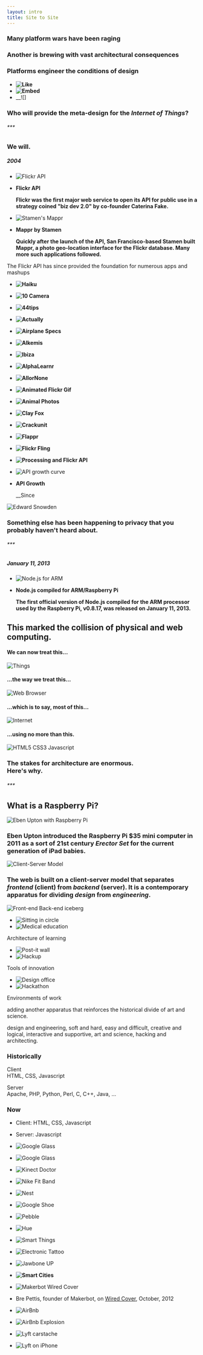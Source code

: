 ```yaml
---
layout: intro
title: Site to Site
---
```

### Many platform wars have been raging


### Another is brewing with vast architectural consequences


### Platforms engineer the conditions of design

*	__![Like](https://fbcdn-dragon-a.akamaihd.net/hphotos-ak-ash3/851581_371114989659302_1663619632_n.png)__
*	__![Embed](https://fbcdn-dragon-a.akamaihd.net/hphotos-ak-ash3/851581_524655644256118_1549229881_n.jpg)__
*	__![]



### Who will provide the meta-design for the _Internet of Things_?

###### \*\*\*

### We will.

##### 2004

*	![Flickr API](http://img.clickonf5.org/it/HowToCreateAPIForFlickrAccountsToSharePi_D24B/flickr_api_request.gif)
*	__Flickr API__
	
	__Flickr was the first major web service to open its API for public use in a strategy coined "biz dev 2.0" by co-founder Caterina Fake.__

*	![Stamen's Mappr](http://stamen.com/files/route66.jpg)
*	__Mappr by Stamen__
	
	__Quickly after the launch of the API, San Francisco-based Stamen built Mappr, a photo geo-location interface for the Flickr database. Many more such applications followed.__

The Flickr API has since provided the foundation for numerous apps and mashups

*	__![Haiku](http://www.programmableweb.com/images/links/md12821.jpg)__
*	__![10 Camera](http://www.programmableweb.com/images/links/md12905.jpg)__
*	__![44tips](http://www.programmableweb.com/images/links/md15267.jpg)__
*	__![Actually](http://www.programmableweb.com/images/links/md24381.jpg)__
*	__![Airplane Specs](http://www.programmableweb.com/images/links/md11514.jpg)__
*	__![Alkemis](http://www.programmableweb.com/images/links/md207.jpg)__
*	__![Ibiza](http://www.programmableweb.com/images/links/md7452.jpg)__
*	__![AlphaLearnr](http://www.programmableweb.com/images/links/md6215.jpg)__
*	__![AllorNone](http://www.programmableweb.com/images/links/md5432.jpg)__
*	__![Animated Flickr Gif](http://www.programmableweb.com/images/links/md6155.jpg)__
*	__![Animal Photos](http://www.programmableweb.com/images/links/md9150.jpg)__
*	__![Clay Fox](http://www.clayfox.com/images/blog/flickrgraph.jpg)__
*	__![Crackunit](http://www.crackunit.com/wp-content/uploads/2006/04/Picture%204.jpg)__
*	__![Flappr](http://www.crackunit.com/wp-content/uploads/2006/04/Picture%205.jpg)__
*	__![Flickr Fling](http://www.crackunit.com/wp-content/uploads/2006/04/Picture%203.jpg)__
*	__![Processing and Flickr API](http://api.ning.com/files/6CGVPUR09zgWHqiBzFexcLWniaxtO7kdN*YpTCHKGKCr3RmwcNRu-6xPcVkiKFEouiwzyK8n9fx0IuLilr2eaqPielQd2Uzf/flick13.png)__

*	![API growth curve](https://raw.github.com/site2site/site2site.github.io/master/images/introduction/API_GROWTH.jpg)
*	__API Growth__
	
	__Since 
















![Edward Snowden](http://static4.businessinsider.com/image/51b728346bb3f7c77700000e/booz-allen-has-fired-edward-snowden.jpg)

### Something else has been happening to privacy that you probably haven't heard about.


###### \*\*\*

##### January 11, 2013

*	![Node.js for ARM](https://raw.github.com/site2site/site2site.github.io/master/images/lectures/week0/programmable-web/node_for_ARM.png)
*	__Node.js compiled for ARM/Raspberry Pi__
	
	__The first official version of Node.js compiled for the ARM processor used by the Raspberry Pi, v0.8.17, was released on January 11, 2013.__

## This marked the collision of physical and web computing.


#### We can now treat this...  

![Things](https://raw.github.com/site2site/site2site.github.io/master/images/lectures/week0/programmable-web/blueMarble-Earth_650px.png)

#### ...the way we treat this... 

![Web Browser](https://raw.github.com/site2site/site2site.github.io/master/images/lectures/week0/programmable-web/browser.png) 

#### ...which is to say, most of this...   

![Internet](https://raw.github.com/site2site/site2site.github.io/master/images/lectures/week0/programmable-web/imageOfTheInternet_650px.png)

#### ...using no more than this.

![HTML5 CSS3 Javascript](https://lh3.googleusercontent.com/-w0UdIu8UZG4/Ufm1vJAtbqI/AAAAAAAARQw/7buV13g6gdY/w426-h250/css3-html5-javascript-logo.png)

### The stakes for architecture are enormous.<br>Here's why.


###### \*\*\*

## What is a Raspberry Pi?

![Eben Upton with Raspberry Pi](http://b.vimeocdn.com/ts/335/015/335015769_640.jpg)

### Eben Upton introduced the Raspberry Pi $35 mini computer in 2011 as a sort of 21st century _Erector Set_ for the current generation of iPad babies.



![Client-Server Model](https://raw.github.com/site2site/site2site.github.io/master/images/lectures/client-server-model/client-server-2.gif)

### The web is built on a client-server model that separates _frontend_ (client) from _backend_ (server). It is a contemporary apparatus for dividing _design_ from _engineering_.


![Front-end Back-end iceberg](http://skillcrush.com/wp-content/uploads/2012/08/term-frontendvsbackend.jpeg)


*	![Sitting in circle](http://www.old-picture.com/american-legacy/001/pictures/Children-Sitting-Circle.jpg)
*	![Medical education](http://24.media.tumblr.com/021581f2e830bcc715fee55468865413/tumblr_mmut5rXRTN1s9jkgko1_500.jpg)

Architecture of learning

*	![Post-it wall](http://www.adliterate.com/archives/49915119_47670f570e_b.jpg)
*	![Hackup](http://archleague.org/main/wp-content/uploads/2009/10/IMG_6900.JPG)

Tools of innovation

*	![Design office](http://theofficestylist.com/wp-content/uploads/2010/09/Shot72.jpg)
*	![Hackathon](https://raw.github.com/site2site/site2site.github.io/master/images/introduction/hackathon.jpg)

Environments of work






adding another apparatus that reinforces the historical divide of art and science.

design and engineering, soft and hard, easy and difficult, creative and logical, interactive and supportive, art and science, hacking and architecting.

### Historically

Client  
HTML, CSS, Javascript  

Server  
Apache, PHP, Python, Perl, C, C++, Java, ...

### Now
*	Client: HTML, CSS, Javascript
*	Server: Javascript















*	![Google Glass](http://blogs.independent.co.uk/wp-content/uploads/2013/02/google-glass-explorer.jpg)
*	![Google Glass](http://gadget-tech.org/site-directory/uploads/2013/03/gg3.jpg)
*	![Kinect Doctor](http://betanews.com/wp-content/uploads/2011/11/Kinect-Doctor.jpg)
*	![Nike Fit Band](http://gamification.co/wp-content/uploads/2012/07/nike.jpg)
*	![Nest](http://dz8s0oagnjand.cloudfront.net/wp-content/uploads/2011/10/Nest-Thermostat-Auto-Away.png)
*	![Google Shoe](http://www1.pcmag.com/media/images/377999-google-talking-shoe.jpg?thumb=y)
*	![Pebble](http://cdn.shopify.com/s/files/1/0106/1422/t/4/assets/photo-cycling.jpg?41)
*	![Hue](http://photos.appleinsider.com/hue-130806-2.jpg)
*	![Smart Things](http://www.thefiresays.com/wp-content/uploads/2012/09/smartthings.jpg)
*	![Electronic Tattoo](http://metrouk2.files.wordpress.com/2013/06/electric-tattoo.jpg?w=650&h=487&crop=1#038;h=560)

*	![Jawbone UP](http://assets.coolhunting.com/coolhunting/mt_asset_cache/2011/11/03/jawbone-up-duo.jpg)

*	__![Smart Cities](http://blog.iesve.com/wp-content/uploads/2012/03/smart-cities.jpg)__




*	![Makerbot Wired Cover](http://cdn.lightgalleries.net/4c58ae3fe4541/images/TSC_MAK01-1.jpg)
*	Bre Pettis, founder of Makerbot, on [Wired Cover](http://www.wired.com/design/2012/09/how-makerbots-replicator2-will-launch-era-of-desktop-manufacturing/all/?pid=909), October, 2012




*	![AirBnb](http://nvc.uoregon.edu/files/2013/01/unnamed-2ikt25m.jpeg)
*	![AirBnb Explosion](http://gigaom2.files.wordpress.com/2012/09/airbnb-infographic.png)

*	![Lyft carstache](https://cdn.shopify.com/s/files/1/0043/8382/files/Stache-BW-bright.jpg?16)
*	![Lyft on iPhone](http://techcrunch.com/2012/09/17/lyfts-focus-on-community-and-the-story-behind-the-pink-mustache/lyft-new-donation-screen-2/)

